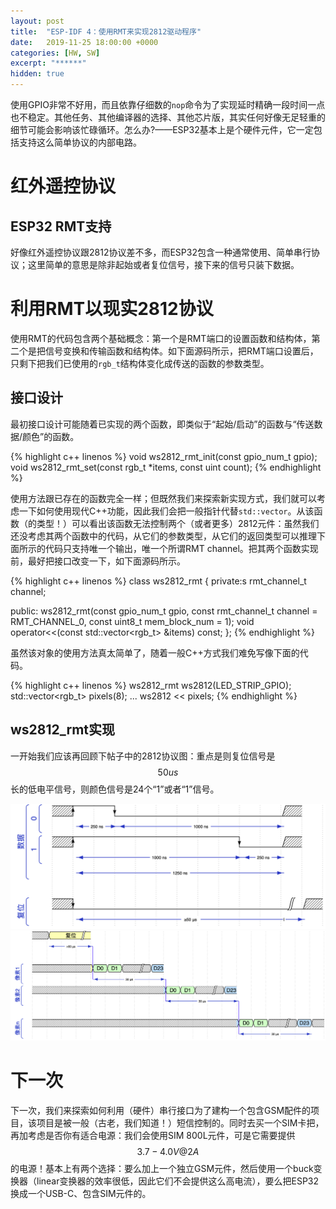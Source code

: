```yaml
---
layout: post
title:  "ESP-IDF 4：使用RMT来实现2812驱动程序"
date:   2019-11-25 18:00:00 +0000
categories: [HW, SW]
excerpt: "******"
hidden: true
---
```

使用GPIO非常不好用，而且依靠仔细数的`nop`命令为了实现延时精确一段时间一点也不稳定。其他任务、其他编译器的选择、其他芯片版，其实任何好像无足轻重的细节可能会影响该忙碌循环。怎么办?——ESP32基本上是个硬件元件，它一定包括支持这么简单协议的内部电路。

# 红外遥控协议

## ESP32 RMT支持
好像红外遥控协议跟2812协议差不多，而ESP32包含一种通常使用、简单串行协议；这里简单的意思是除非起始或者复位信号，接下来的信号只装下数据。

# 利用RMT以现实2812协议
使用RMT的代码包含两个基础概念：第一个是RMT端口的设置函数和结构体，第二个是把信号变换和传输函数和结构体。如下面源码所示，把RMT端口设置后，只剩下把我们已使用的`rgb_t`结构体变化成传送的函数的参数类型。

## 接口设计
最初接口设计可能随着已实现的两个函数，即类似于“起始/启动”的函数与“传送数据/颜色”的函数。

{% highlight c++ linenos %}
void ws2812_rmt_init(const gpio_num_t gpio);
void ws2812_rmt_set(const rgb_t *items, const uint count);
{% endhighlight %}

使用方法跟已存在的函数完全一样；但既然我们来探索新实现方式，我们就可以考虑一下如何使用现代C++功能，因此我们会把一般指针代替`std::vector`。从该函数（的类型！）可以看出该函数无法控制两个（或者更多）2812元件：虽然我们还没考虑其两个函数中的代码，从它们的参数类型，从它们的返回类型可以推理下面所示的代码只支持唯一个输出，唯一个所谓RMT channel。把其两个函数实现前，最好把接口改变一下，如下面源码所示。

{% highlight c++ linenos %}
class ws2812_rmt {
 private:s
  rmt_channel_t channel;

 public:
  ws2812_rmt(const gpio_num_t gpio, 
             const rmt_channel_t channel = RMT_CHANNEL_0,
             const uint8_t mem_block_num = 1);
  void operator<<(const std::vector<rgb_t> &items) const;
};
{% endhighlight %}

虽然该对象的使用方法真太简单了，随着一般C++方式我们难免写像下面的代码。

{% highlight c++ linenos %}
ws2812_rmt ws2812(LED_STRIP_GPIO);
std::vector<rgb_t> pixels(8);
...
ws2812 << pixels;
{% endhighlight %}

## ws2812_rmt实现
一开始我们应该再回顾下帖子中的2812协议图：重点是则复位信号是$$50us$$长的低电平信号，则颜色信号是24个“1”或者“1”信号。

![2812数据传输1](/assets/2019-11-25-esp-idf-3/led-1.png)
![2812数据传输2](/assets/2019-11-25-esp-idf-3/led-n.png)

# 下一次
下一次，我们来探索如何利用（硬件）串行接口为了建构一个包含GSM配件的项目，该项目是被一般（古老，我们知道！）短信控制的。同时去买一个SIM卡把，再加考虑是否你有适合电源：我们会使用SIM 800L元件，可是它需要提供$$3.7-4.0V @ 2A$$的电源！基本上有两个选择：要么加上一个独立GSM元件，然后使用一个buck变换器（linear变换器的效率很低，因此它们不会提供这么高电流），要么把ESP32换成一个USB-C、包含SIM元件的。
